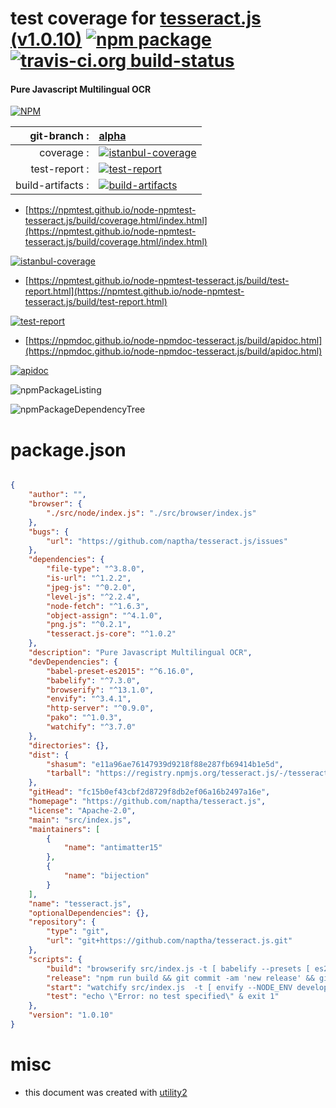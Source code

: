 # test coverage for  [tesseract.js (v1.0.10)](https://github.com/naptha/tesseract.js)  [![npm package](https://img.shields.io/npm/v/npmtest-tesseract.js.svg?style=flat-square)](https://www.npmjs.org/package/npmtest-tesseract.js) [![travis-ci.org build-status](https://api.travis-ci.org/npmtest/node-npmtest-tesseract.js.svg)](https://travis-ci.org/npmtest/node-npmtest-tesseract.js)
#### Pure Javascript Multilingual OCR

[![NPM](https://nodei.co/npm/tesseract.js.png?downloads=true&downloadRank=true&stars=true)](https://www.npmjs.com/package/tesseract.js)

| git-branch : | [alpha](https://github.com/npmtest/node-npmtest-tesseract.js/tree/alpha)|
|--:|:--|
| coverage : | [![istanbul-coverage](https://npmtest.github.io/node-npmtest-tesseract.js/build/coverage.badge.svg)](https://npmtest.github.io/node-npmtest-tesseract.js/build/coverage.html/index.html)|
| test-report : | [![test-report](https://npmtest.github.io/node-npmtest-tesseract.js/build/test-report.badge.svg)](https://npmtest.github.io/node-npmtest-tesseract.js/build/test-report.html)|
| build-artifacts : | [![build-artifacts](https://npmtest.github.io/node-npmtest-tesseract.js/glyphicons_144_folder_open.png)](https://github.com/npmtest/node-npmtest-tesseract.js/tree/gh-pages/build)|

- [https://npmtest.github.io/node-npmtest-tesseract.js/build/coverage.html/index.html](https://npmtest.github.io/node-npmtest-tesseract.js/build/coverage.html/index.html)

[![istanbul-coverage](https://npmtest.github.io/node-npmtest-tesseract.js/build/screenCapture.buildCi.browser.%252Ftmp%252Fbuild%252Fcoverage.lib.html.png)](https://npmtest.github.io/node-npmtest-tesseract.js/build/coverage.html/index.html)

- [https://npmtest.github.io/node-npmtest-tesseract.js/build/test-report.html](https://npmtest.github.io/node-npmtest-tesseract.js/build/test-report.html)

[![test-report](https://npmtest.github.io/node-npmtest-tesseract.js/build/screenCapture.buildCi.browser.%252Ftmp%252Fbuild%252Ftest-report.html.png)](https://npmtest.github.io/node-npmtest-tesseract.js/build/test-report.html)

- [https://npmdoc.github.io/node-npmdoc-tesseract.js/build/apidoc.html](https://npmdoc.github.io/node-npmdoc-tesseract.js/build/apidoc.html)

[![apidoc](https://npmdoc.github.io/node-npmdoc-tesseract.js/build/screenCapture.buildCi.browser.%252Ftmp%252Fbuild%252Fapidoc.html.png)](https://npmdoc.github.io/node-npmdoc-tesseract.js/build/apidoc.html)

![npmPackageListing](https://npmtest.github.io/node-npmtest-tesseract.js/build/screenCapture.npmPackageListing.svg)

![npmPackageDependencyTree](https://npmtest.github.io/node-npmtest-tesseract.js/build/screenCapture.npmPackageDependencyTree.svg)



# package.json

```json

{
    "author": "",
    "browser": {
        "./src/node/index.js": "./src/browser/index.js"
    },
    "bugs": {
        "url": "https://github.com/naptha/tesseract.js/issues"
    },
    "dependencies": {
        "file-type": "^3.8.0",
        "is-url": "^1.2.2",
        "jpeg-js": "^0.2.0",
        "level-js": "^2.2.4",
        "node-fetch": "^1.6.3",
        "object-assign": "^4.1.0",
        "png.js": "^0.2.1",
        "tesseract.js-core": "^1.0.2"
    },
    "description": "Pure Javascript Multilingual OCR",
    "devDependencies": {
        "babel-preset-es2015": "^6.16.0",
        "babelify": "^7.3.0",
        "browserify": "^13.1.0",
        "envify": "^3.4.1",
        "http-server": "^0.9.0",
        "pako": "^1.0.3",
        "watchify": "^3.7.0"
    },
    "directories": {},
    "dist": {
        "shasum": "e11a96ae76147939d9218f88e287fb69414b1e5d",
        "tarball": "https://registry.npmjs.org/tesseract.js/-/tesseract.js-1.0.10.tgz"
    },
    "gitHead": "fc15b0ef43cbf2d8729f8db2ef06a16b2497a16e",
    "homepage": "https://github.com/naptha/tesseract.js",
    "license": "Apache-2.0",
    "main": "src/index.js",
    "maintainers": [
        {
            "name": "antimatter15"
        },
        {
            "name": "bijection"
        }
    ],
    "name": "tesseract.js",
    "optionalDependencies": {},
    "repository": {
        "type": "git",
        "url": "git+https://github.com/naptha/tesseract.js.git"
    },
    "scripts": {
        "build": "browserify src/index.js -t [ babelify --presets [ es2015 ] ] -o dist/tesseract.js --standalone Tesseract && browserify src/browser/worker.js -t [ babelify --presets [ es2015 ] ] -o dist/worker.js",
        "release": "npm run build && git commit -am 'new release' && git push && git tag 'jq -r '.version' package.json' && git push origin --tags && npm publish",
        "start": "watchify src/index.js  -t [ envify --NODE_ENV development ] -t [ babelify --presets [ es2015 ] ] -o dist/tesseract.dev.js --standalone Tesseract & watchify src/browser/worker.js  -t [ envify --NODE_ENV development ] -t [ babelify --presets [ es2015 ] ] -o dist/worker.dev.js & http-server -p 7355",
        "test": "echo \"Error: no test specified\" & exit 1"
    },
    "version": "1.0.10"
}
```



# misc
- this document was created with [utility2](https://github.com/kaizhu256/node-utility2)
